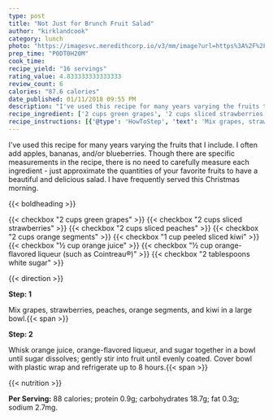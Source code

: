 ```yaml
---
type: post
title: "Not Just for Brunch Fruit Salad"
author: "kirklandcook"
category: lunch
photo: "https://imagesvc.meredithcorp.io/v3/mm/image?url=https%3A%2F%2Fimages.media-allrecipes.com%2Fuserphotos%2F1061227.jpg"
prep_time: "P0DT0H20M"
cook_time: 
recipe_yield: "16 servings"
rating_value: 4.833333333333333
review_count: 6
calories: "87.6 calories"
date_published: 01/11/2018 09:55 PM
description: "I've used this recipe for many years varying the fruits that I include. I often add apples, bananas, and/or blueberries.  Though there are specific measurements in the recipe, there is no need to carefully measure each ingredient - just approximate the quantities of your favorite fruits to have a beautiful and delicious salad. I have frequently served this Christmas morning."
recipe_ingredient: ['2 cups green grapes', '2 cups sliced strawberries', '2 cups sliced peaches', '2 cups orange segments', '1 cup peeled sliced kiwi ', '½ cup orange juice', '½ cup orange-flavored liqueur (such as Cointreau®)', '2 tablespoons white sugar']
recipe_instructions: [{'@type': 'HowToStep', 'text': 'Mix grapes, strawberries, peaches, orange segments, and kiwi in a large bowl.\n'}, {'@type': 'HowToStep', 'text': 'Whisk orange juice, orange-flavored liqueur, and sugar together in a bowl until sugar dissolves; gently stir into fruit until evenly coated. Cover bowl with plastic wrap and refrigerate up to 8 hours.\n'}]
---
```


I've used this recipe for many years varying the fruits that I include. I often add apples, bananas, and/or blueberries.  Though there are specific measurements in the recipe, there is no need to carefully measure each ingredient - just approximate the quantities of your favorite fruits to have a beautiful and delicious salad. I have frequently served this Christmas morning. 

{{< boldheading >}}

{{< checkbox "2 cups green grapes" >}}
{{< checkbox "2 cups sliced strawberries" >}}
{{< checkbox "2 cups sliced peaches" >}}
{{< checkbox "2 cups orange segments" >}}
{{< checkbox "1 cup peeled sliced kiwi" >}}
{{< checkbox "½ cup orange juice" >}}
{{< checkbox "½ cup orange-flavored liqueur (such as Cointreau®)" >}}
{{< checkbox "2 tablespoons white sugar" >}}


{{< direction >}}

**Step: 1**

Mix grapes, strawberries, peaches, orange segments, and kiwi in a large bowl.{{< span >}}

**Step: 2**

Whisk orange juice, orange-flavored liqueur, and sugar together in a bowl until sugar dissolves; gently stir into fruit until evenly coated. Cover bowl with plastic wrap and refrigerate up to 8 hours.{{< span >}}

{{< nutrition >}}

**Per Serving:** 88 calories; protein 0.9g; carbohydrates 18.7g; fat 0.3g; sodium 2.7mg.